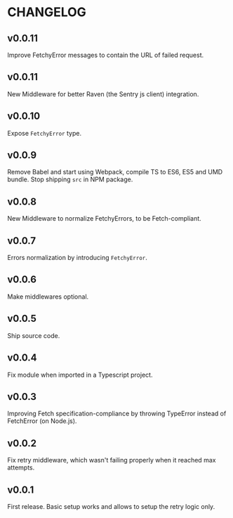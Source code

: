 CHANGELOG
=========

## v0.0.11
Improve FetchyError messages to contain the URL of failed request.

## v0.0.11
New Middleware for better Raven (the Sentry js client) integration.

## v0.0.10
Expose `FetchyError` type.

## v0.0.9
Remove Babel and start using Webpack, compile TS to ES6, ES5 and UMD bundle. Stop shipping `src` in NPM package.

## v0.0.8
New Middleware to normalize FetchyErrors, to be Fetch-compliant.

## v0.0.7
Errors normalization by introducing `FetchyError`.

## v0.0.6
Make middlewares optional.

## v0.0.5
Ship source code.

## v0.0.4
Fix module when imported in a Typescript project.

## v0.0.3
Improving Fetch specification-compliance by throwing TypeError instead of FetchError (on Node.js).

## v0.0.2
Fix retry middleware, which wasn't failing properly when it reached max attempts.

## v0.0.1
First release. Basic setup works and allows to setup the retry logic only.

